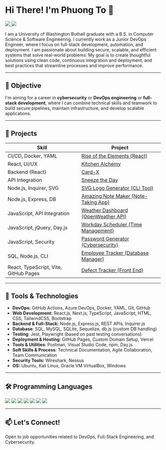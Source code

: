# Hi There! I'm Phuong To 👋

<a href="https://www.linkedin.com/in/phuong-y-to/">
  <img src="https://img.shields.io/badge/-LinkedIn-0072b1?&style=for-the-badge&logo=linkedin&logoColor=white" />
</a>
<a href="https://github.com/phuongtoVN/my-react-portfolio.git">
  <img src="https://img.shields.io/badge/-Portfolio-FFD700?&style=for-the-badge&logo=googledocs&logoColor=white" />
</a>

I am a University of Washington Bothell graduate with a B.S. in Computer Science & Software Engineering. I currently work as a Junior DevOps Engineer, where I focus on full-stack development, automation, and deployment. I am passionate about building secure, scalable, and efficient systems that solve real-world problems. My goal is to create thoughtful solutions using clean code, continuous integration and deployment, and best practices that streamline processes and improve performance.

---

## 💼 Objective

I'm aiming for a career in **cybersecurity** or **DevOps engineering** or **full-stack development**, where I can combine technical skills and teamwork to build secure pipelines, maintain infrastructure, and develop scalable applications.

---

## 🚀 Projects

| Skill                | Project |
|---------------------|---------|
| CI/CD, Docker, YAML | [Rise of the Elements (React) ](https://github.com/phuongtoVN/rise-of-the-elements) |
| React, UI/UX        | [Kitchen Alchemy](https://github.com/Zed-CSP/codeConnoisseurs) |
| Backend (React)     | [Card-X](https://github.com/escotoj/Card-X) |
| API Integration     | [Sneeze the Day](https://github.com/Zed-CSP/dangerForce-Proj-1) |
| Node.js, Inquirer, SVG      | [SVG Logo Generator (CLI Tool)](https://github.com/phuongtoVN/SVG-logo-maker) |
| Node.js, Express, DB        | [Amazing Note Maker (Note-Taking App)](https://github.com/phuongtoVN/amazing-note-makerr) |
| JavaScript, API Integration | [Weather Dashboard (OpenWeather API)](https://github.com/phuongtoVN/weather_dashboard) |
| JavaScript, jQuery, Day.js  | [Workday Scheduler (Time Management)](https://github.com/phuongtoVN/Workday-schedule) |
| JavaScript, Security        | [Password Generator (Cybersecurity)](https://github.com/phuongtoVN/Generate-password) |
| SQL, Node.js, CLI           | [Employee Tracker (Database Manager)](https://github.com/phuongtoVN/employee-trackerr) |
|React, TypeScript, Vite, GitHub Pages|	[Defect Tracker (Front End)](https://github.com/phuongtoVN/defect-tracker) |


---

## 🧰 Tools & Technologies

- **DevOps:** GitHub Actions, Azure DevOps, Docker, YAML, Git, GitHub
- **Web Development:** React.js, Next.js, TypeScript, JavaScript, HTML, CSS, TailwindCSS, Bootstrap
- **Backend & Full-Stack:** Node.js, Express.js, REST APIs, Inquirer.js
- **Database**: SQL, MySQL, SQLite, Sequelize, db.js (custom DB handling)
- **Testing**: Jest, Playwright (based on past testing conversations)
- **Deployment & Hosting**: GitHub Pages, Custom Domain Setup, Vercel
- **Tools & Utilities**: Postman, Visual Studio Code, npm, Day.js
- **Soft Skills & Process**: Technical Documentation, Agile Collaboration, Team Communication
- **Security Tools:** Wireshark, Nessus
- **OS:** Ubuntu, Kali Linux, Oracle VM VirtualBox, Windows

---

## 🛠 Programming Languages

<a href="https://www.python.org"><img src="https://img.shields.io/badge/-Python-3776AB?style=for-the-badge&logo=Python&logoColor=white"/></a>
<a href="https://isocpp.org/"><img src="https://img.shields.io/badge/-C++-00599C?style=for-the-badge&logo=C%2B%2B&logoColor=white"/></a>
<a href="https://www.java.com/"><img src="https://img.shields.io/badge/-Java-007396?style=for-the-badge&logo=Java&logoColor=white"/></a>
<a href="https://developer.mozilla.org/en-US/docs/Web/JavaScript"><img src="https://img.shields.io/badge/-JavaScript-F7DF1E?style=for-the-badge&logo=JavaScript&logoColor=black"/></a>
<a href="https://www.gnu.org/software/bash/"><img src="https://img.shields.io/badge/-Bash-4EAA25?style=for-the-badge&logo=GNU-Bash&logoColor=white"/></a>
<a href="https://en.wikipedia.org/wiki/SQL"><img src="https://img.shields.io/badge/-SQL-003B57?style=for-the-badge&logo=MySQL&logoColor=white"/></a>
<a href="https://www.latex-project.org/"><img src="https://img.shields.io/badge/-LaTeX-008080?style=for-the-badge&logo=latex&logoColor=white"/></a>


---

## 📫 Let's Connect!
Open to job opportunities related to DevOps, Full-Stack Engineering, and Cybersecurity.
